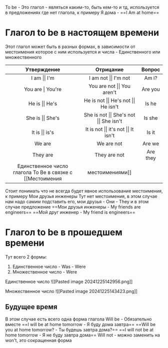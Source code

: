 To be - Это глагол - являться каким-то, быть кем-то и тд, используется в предложениях где нет глагола, к примеру 
Я дома - ==I Am at home==
# Глагол to be в настоящем времени
Этот глагол может быть в разных формах, в зависимости от местоимения которое с ним используется и числа - Единственного или множественного

|    Утверждение    |                Отрицание                 |  Вопрос  |
| :---------------: | :--------------------------------------: | :------: |
|   I am \|\| I'm   |          I am not \|\| I'm not           |  Am i?   |
| You are \| You're |       You are not \|\| You aren't        | Are you  |
|  He is \|\| He's  |  He is not \|\| He's not \|\| He isn't   |  Is he   |
| She is \|\| She's | She is not \|\| She's not \|\| She isn't |  Is she  |
|  It is \|\| is's  |  It is not \|\| it's not \|\| It isn't   |  Is it   |
|      We are       |                We are not                |  Are we  |
|     They are      |               They are not               | Are they |
Единственное число глагола To Be в связке с [[Местоимения|местоимениями]]

Стоит понимать что не всегда будет явное использование местоимения, к примеру 
Мои друзья инженеры
Тут нет местоимения, в этом случае нам надо самим подставить его, мои друзья - Они - They и в этом случае предложение
==Мои друзья инженеры - My friends are engineers==
==Мой друг инженер - My friend is engineers==
# Глагол to be в прошедшем времени
Тут всего 2 формы:
1) Единственное число - Was - Were
2) Множественное число - Were

Единственное число
![[Pasted image 20241225142956.png]]

Множественное число
![[Pasted image 20241225143423.png]]
## Будущее время
В этом случае есть всего одна форма глагола
Will be - Обязательно вместе
==I will be at home tomorrow - Я буду дома завтра==
==Will be you at home tomorrow? - Ты будешь завтра дома?==
==I will not be at home tomorrow - Я не буду завтра дома==
Will not - можно заменить на won't, это сокращенная форма



















